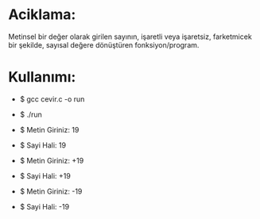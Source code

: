 # Aciklama:
Metinsel bir değer olarak girilen sayının, işaretli veya işaretsiz,
farketmicek bir şekilde, sayısal değere dönüştüren fonksiyon/program.


# Kullanımı:


- $ gcc cevir.c -o run
- $ ./run

- $ Metin Giriniz: 19
- $ Sayi Hali: 19

- $ Metin Giriniz: +19
- $ Sayi Hali: +19

- $ Metin Giriniz: -19
- $ Sayi Hali: -19
